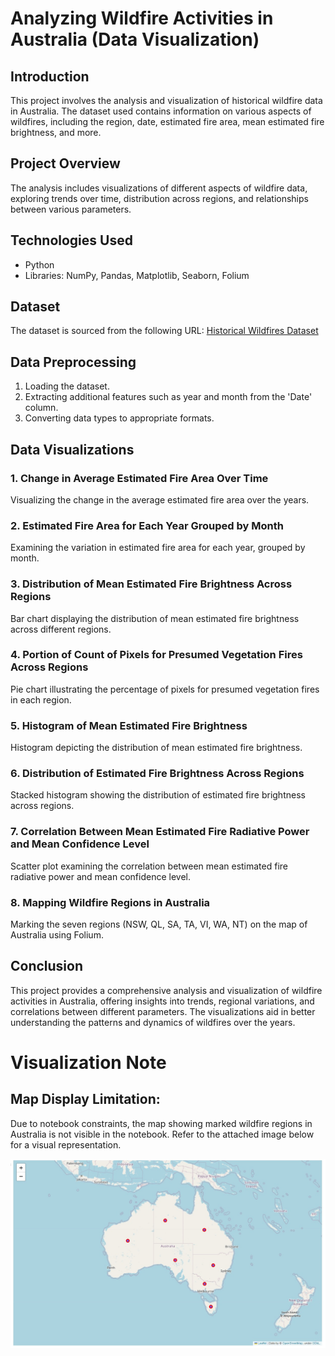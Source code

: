 # Analyzing Wildfire Activities in Australia (Data Visualization)

## Introduction

This project involves the analysis and visualization of historical wildfire data in Australia. The dataset used contains information on various aspects of wildfires, including the region, date, estimated fire area, mean estimated fire brightness, and more.

## Project Overview

The analysis includes visualizations of different aspects of wildfire data, exploring trends over time, distribution across regions, and relationships between various parameters.

## Technologies Used

- Python
- Libraries: NumPy, Pandas, Matplotlib, Seaborn, Folium

## Dataset

The dataset is sourced from the following URL:
[Historical Wildfires Dataset](https://cf-courses-data.s3.us.cloud-object-storage.appdomain.cloud/IBMDeveloperSkillsNetwork-DV0101EN-SkillsNetwork/Data%20Files/Historical_Wildfires.csv)

## Data Preprocessing

1. Loading the dataset.
2. Extracting additional features such as year and month from the 'Date' column.
3. Converting data types to appropriate formats.

## Data Visualizations

### 1. Change in Average Estimated Fire Area Over Time

Visualizing the change in the average estimated fire area over the years.

### 2. Estimated Fire Area for Each Year Grouped by Month

Examining the variation in estimated fire area for each year, grouped by month.

### 3. Distribution of Mean Estimated Fire Brightness Across Regions

Bar chart displaying the distribution of mean estimated fire brightness across different regions.

### 4. Portion of Count of Pixels for Presumed Vegetation Fires Across Regions

Pie chart illustrating the percentage of pixels for presumed vegetation fires in each region.

### 5. Histogram of Mean Estimated Fire Brightness

Histogram depicting the distribution of mean estimated fire brightness.

### 6. Distribution of Estimated Fire Brightness Across Regions

Stacked histogram showing the distribution of estimated fire brightness across regions.

### 7. Correlation Between Mean Estimated Fire Radiative Power and Mean Confidence Level

Scatter plot examining the correlation between mean estimated fire radiative power and mean confidence level.

### 8. Mapping Wildfire Regions in Australia

Marking the seven regions (NSW, QL, SA, TA, VI, WA, NT) on the map of Australia using Folium.

## Conclusion

This project provides a comprehensive analysis and visualization of wildfire activities in Australia, offering insights into trends, regional variations, and correlations between different parameters. The visualizations aid in better understanding the patterns and dynamics of wildfires over the years.

# Visualization Note

## **Map Display Limitation:**
Due to notebook constraints, the map showing marked wildfire regions in Australia is not visible in the notebook. Refer to the attached image below for a visual representation.

![aus_map_image](https://github.com/JayshreeMishra/images/blob/main/Aus_fire_map.jpeg)
